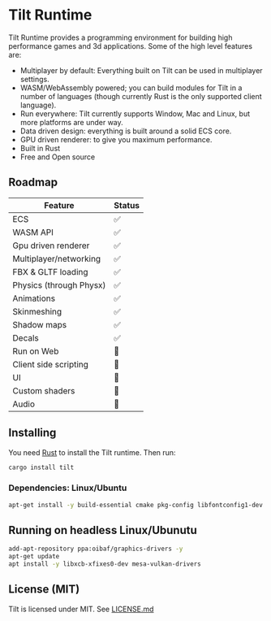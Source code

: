 # Tilt Runtime

Tilt Runtime provides a programming environment for building high performance games and 3d applications. Some of the high level features are:

- Multiplayer by default: Everything built on Tilt can be used in multiplayer settings.
- WASM/WebAssembly powered; you can build modules for Tilt in a number of languages (though currently Rust is the only supported client language).
- Run everywhere: Tilt currently supports Window, Mac and Linux, but more platforms are under way.
- Data driven design: everything is built around a solid ECS core.
- GPU driven renderer: to give you maximum performance.
- Built in Rust
- Free and Open source

## Roadmap

| Feature | Status |
| ------- | ------ |
| ECS | ✅ |
| WASM API | ✅ |
| Gpu driven renderer | ✅ |
| Multiplayer/networking | ✅ |
| FBX & GLTF loading | ✅ |
| Physics (through Physx) | ✅ |
| Animations | ✅ |
| Skinmeshing | ✅ |
| Shadow maps | ✅ |
| Decals | ✅ |
| Run on Web | 🚧 |
| Client side scripting | 🚧 |
| UI | 🚧 |
| Custom shaders | 🚧 |
| Audio | 🚧 |

## Installing

You need [Rust](https://www.rust-lang.org/) to install the Tilt runtime. Then run:

```sh
cargo install tilt
```

### Dependencies: Linux/Ubuntu

```sh
apt-get install -y build-essential cmake pkg-config libfontconfig1-dev clang libasound2-dev ninja-build
```

## Running on headless Linux/Ubunutu

```sh
add-apt-repository ppa:oibaf/graphics-drivers -y
apt-get update
apt install -y libxcb-xfixes0-dev mesa-vulkan-drivers
```

## License (MIT)

Tilt is licensed under MIT. See [LICENSE.md](./LICENSE.md)
